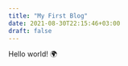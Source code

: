 ```yaml
---
title: "My First Blog"
date: 2021-08-30T22:15:46+03:00
draft: false
---
```


Hello world! :earth_africa:
